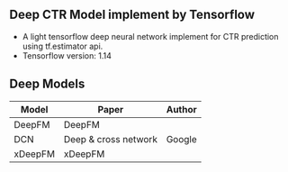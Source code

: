 ## Deep CTR Model implement by Tensorflow

* A light tensorflow deep neural network implement for CTR prediction using tf.estimator api.
* Tensorflow version: 1.14


## Deep Models

|Model|Paper|Author|
|----| ---- |----|
|DeepFM|DeepFM||
|DCN|Deep & cross network|Google|
|xDeepFM|xDeepFM||
